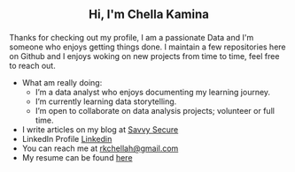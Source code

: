 ## <p align="center"> Hi, I'm Chella Kamina</p>

Thanks for checking out my profile, I am a passionate Data and I'm someone who enjoys getting things done. I maintain a few repositories here on Github and I enjoys woking on new projects from time to time, feel free to reach out.

 - What am really doing: 
   - I’m a data analyst who enjoys documenting my learning journey.
   - I’m currently learning data storytelling. 
   - I’m open to collaborate on data analysis projects; volunteer or full time.
- I write articles on my blog at [Savvy Secure](https://savvysecure.wordpress.com/)
- LinkedIn Profile [Linkedin](https://linkedin.com/in/rkchellah)
- You can reach me at rkchellah@gmail.com
- My resume can be found [here](https://docs.google.com/document/d/1f1QgtAD2Z2yXqUFFOB4MP8Bl9freCv66/edit)

<!--## Hi👋



👋 Hi, I’m Chella Kamina. <br>
👀 I’m a data analyst who enjoys documenting my learning journey.<br>
🌱 I’m currently learning data storytelling.<br>
👯 I’m open to collaborate on data analysis projects; volunteer or otherwise.
-->

<!--
**rkchellah/rkchellah** is a ✨ _special_ ✨ repository because its `README.md` (this file) appears on your GitHub profile.

Here are some ideas to get you started:

- 🔭 I’m currently working on ...
- 🌱 I’m currently learning ...
- 👯 I’m looking to collaborate on ...
- 🤔 I’m looking for help with ...
- 💬 Ask me about ...
- 📫 How to reach me: ...
- 😄 Pronouns: ...
- ⚡ Fun fact: ...
-->
